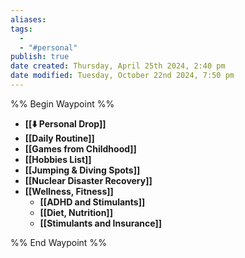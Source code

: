 ```yaml
---
aliases: 
tags:
  - 
  - "#personal"
publish: true
date created: Thursday, April 25th 2024, 2:40 pm
date modified: Tuesday, October 22nd 2024, 7:50 pm
---
```


%% Begin Waypoint %%
- **[[⬇️ Personal Drop]]**
- **[[Daily Routine]]**
- **[[Games from Childhood]]**
- **[[Hobbies List]]**
- **[[Jumping & Diving Spots]]**
- **[[Nuclear Disaster Recovery]]**
- **[[Wellness, Fitness]]**
	- **[[ADHD and Stimulants]]**
	- **[[Diet, Nutrition]]**
	- **[[Stimulants and Insurance]]**

%% End Waypoint %%